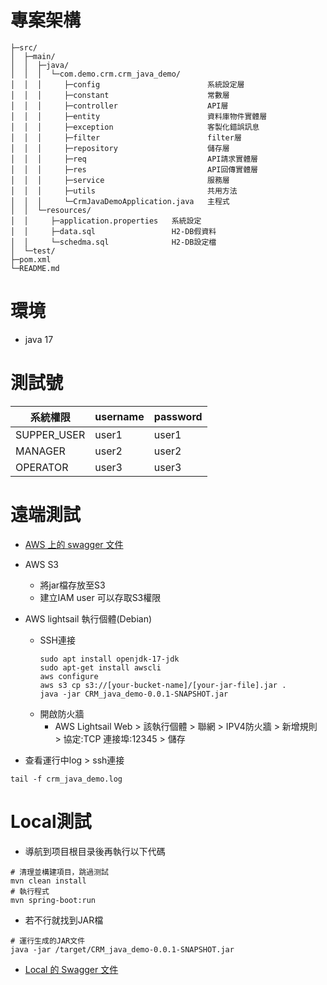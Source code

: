 
# 專案架構


```
├─src/
│  ├─main/
│  │  ├─java/
│  │  │  └─com.demo.crm.crm_java_demo/
│  │  │     ├─config                        系統設定層
│  │  │     ├─constant                      常數層
│  │  │     ├─controller                    API層
│  │  │     ├─entity                        資料庫物件實體層
│  │  │     ├─exception                     客製化錯誤訊息
│  │  │     ├─filter                        filter層
│  │  │     ├─repository                    儲存層
│  │  │     ├─req                           API請求實體層
│  │  │     ├─res                           API回傳實體層
│  │  │     ├─service                       服務層
│  │  │     ├─utils                         共用方法
│  │  │     └─CrmJavaDemoApplication.java   主程式
│  │  └─resources/
│  │     ├─application.properties   系統設定
│  │     ├─data.sql                 H2-DB假資料
│  │     └─schedma.sql              H2-DB設定檔
│  └─test/
├─pom.xml
└─README.md
```


# 環境
* java 17

# 測試號
| 系統權限        | username | password |
|-------------|----------|----------|
| SUPPER_USER | user1    | user1    |
| MANAGER     | user2    | user2    |
| OPERATOR    | user3    | user3    |
# 遠端測試
* [AWS 上的 swagger 文件](http://52.195.209.124:12345/swagger-ui/index.html#/)

    
- AWS S3
  - 將jar檔存放至S3
  - 建立IAM user 可以存取S3權限

- AWS lightsail 執行個體(Debian)
  - SSH連接
    ```
    sudo apt install openjdk-17-jdk
    sudo apt-get install awscli
    aws configure
    aws s3 cp s3://[your-bucket-name]/[your-jar-file].jar .
    java -jar CRM_java_demo-0.0.1-SNAPSHOT.jar
    ```
  - 開啟防火牆
    - AWS Lightsail Web > 該執行個體 > 聯網 > IPV4防火牆 > 新增規則 > 協定:TCP 連接埠:12345 > 儲存 
- 查看運行中log > ssh連接
```
tail -f crm_java_demo.log
```
# Local測試

* 導航到项目根目录後再執行以下代碼
```shell
# 清理並構建項目，跳過测試
mvn clean install 
# 執行程式
mvn spring-boot:run
```

* 若不行就找到JAR檔
```
# 運行生成的JAR文件
java -jar /target/CRM_java_demo-0.0.1-SNAPSHOT.jar
```

* [Local 的 Swagger 文件](http://localhost:12345/swagger-ui/index.html)






